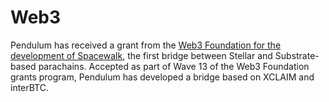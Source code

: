 # Web3

Pendulum has received a grant from the [Web3 Foundation for the development of Spacewalk](https://pendulum-chain.medium.com/pendulums-spacewalk-receives-a-web3-foundation-grant-to-bridge-stellar-and-polkadot-c8dcc4354ac9), the first bridge between Stellar and Substrate-based parachains. Accepted as part of Wave 13 of the Web3 Foundation grants program, Pendulum has developed a bridge based on XCLAIM and interBTC.
